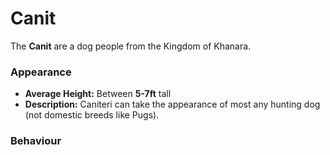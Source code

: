 # Canit
The **Canit** are a dog people from the Kingdom of Khanara.

### Appearance
- **Average Height:** Between **5-7ft** tall
- **Description:** Caniteri can take the appearance of most any hunting dog (not domestic breeds like Pugs).

### Behaviour
